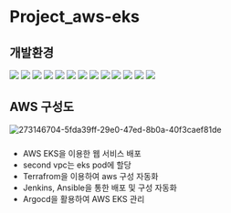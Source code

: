 # Project_aws-eks

## 개발환경

<div>
<img src="https://img.shields.io/badge/Amazon_AWS-FF9900?style=for-the-badge&logo=amazonaws&logoColor=white">
<img src="https://img.shields.io/badge/kubernetes-%23326ce5.svg?style=for-the-badge&logo=kubernetes&logoColor=white">
<img src="https://img.shields.io/badge/docker-%230db7ed.svg?style=for-the-badge&logo=docker&logoColor=white">

<img src="https://img.shields.io/badge/Jenkins-D24939?style=for-the-badge&logo=Jenkins&logoColor=white">
<img src="https://img.shields.io/badge/Argo-EF7B4D?style=for-the-badge&logo=argo&logoColor=white">
<img src="https://img.shields.io/badge/terraform-%235835CC.svg?style=for-the-badge&logo=terraform&logoColor=white">
<img src="https://img.shields.io/badge/ansible-%231A1918.svg?style=for-the-badge&logo=ansible&logoColor=white">
<img src="https://img.shields.io/badge/GitHub-100000?style=for-the-badge&logo=github&logoColor=white">


<img src="https://img.shields.io/badge/Spring-6DB33F?style=for-the-badge&logo=spring&logoColor=white">
<img src="https://img.shields.io/badge/MySQL-005C84?style=for-the-badge&logo=mysql&logoColor=white">
<img src="https://img.shields.io/badge/Postman-FF6C37?style=for-the-badge&logo=postman&logoColor=white">


<img src="https://img.shields.io/badge/Prometheus-E6522C?style=for-the-badge&logo=Prometheus&logoColor=white">
<img src="https://img.shields.io/badge/grafana-%23F46800.svg?style=for-the-badge&logo=grafana&logoColor=white">


</div>


## AWS 구성도
![273146704-5fda39ff-29e0-47ed-8b0a-40f3caef81de](https://github.com/user-attachments/assets/2244406b-05a5-45a2-8950-e952c6691b16)



### 
- AWS EKS을 이용한 웹 서비스 배포
- second vpc는 eks pod에 할당
- Terrafrom을 이용하여 aws 구성 자동화
- Jenkins, Ansible을 통한 배포 및 구성 자동화
- Argocd을 활용하여 AWS EKS 관리

